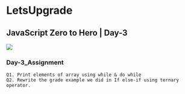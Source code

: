 # LetsUpgrade

## JavaScript Zero to Hero | Day-3
<a href="https://youtu.be/CEFwTx6DP80"> <img src="https://i.ytimg.com/vi/CEFwTx6DP80/hqdefault.jpg?sqp=-oaymwEcCPYBEIoBSFXyq4qpAw4IARUAAIhCGAFwAcABBg==&rs=AOn4CLDj5KIcMN8dhakjNn8rn7hZknfr6Q"> </a>
<br>
### Day-3_Assignment

```
Q1. Print elements of array using while & do while
Q2. Rewrite the grade example we did in If else-if using ternary operator.
```
